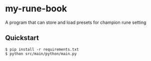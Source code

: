 # my-rune-book
A program that can store and load presets for champion rune setting

## Quickstart

```
$ pip install -r requirements.txt
$ python src/main/python/main.py
```